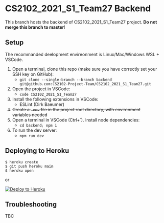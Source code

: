 # CS2102_2021_S1_Team27 Backend

This branch hosts the backend of CS2102_2021_S1_Team27 project. **Do not merge this branch to master**!

## Setup

The recommanded deelopment envireonment is Linux/Mac/Windows WSL + VSCode.

1. Open a terminal, clone this repo (make sure you have correctly set your SSH key on GitHub):
   - `git clone --single-branch --branch backend git@github.com:CS2102-Project-Team/CS2102_2021_S1_Team27.git`
2. Open the project in VSCode:
   - `code CS2102_2021_S1_Team27`
3. Install the following extensions in VSCode:
   - ESLint (Dirk Baeumer)
4. ~~Create a `.env` file in the project root directory, with environment variables needed~~
5. Open a terminal in VSCode (Ctrl+`). Install node dependencies:
   - `cd backend; npm i`
6. To run the dev server:
   - `npm run dev`

## Deploying to Heroku

```
$ heroku create
$ git push heroku main
$ heroku open
```
or

[![Deploy to Heroku](https://www.herokucdn.com/deploy/button.png)](https://heroku.com/deploy)

## Troubleshooting

TBC